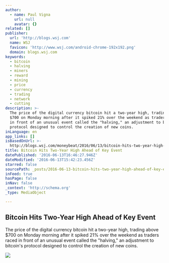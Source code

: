 ```yaml
---
author:
  - name: Paul Vigna
    url: null
    avatar: {}
related: []
publisher:
  url: 'http://blogs.wsj.com'
  name: WSJ
  favicon: 'http://www.wsj.com/android-chrome-192x192.png'
  domain: blogs.wsj.com
keywords:
  - bitcoin
  - halving
  - miners
  - reward
  - mining
  - price
  - currency
  - trading
  - network
  - cutting
description: >-
  The price of the digital currency bitcoin hit a two-year high, trading above
  $700 on Monday morning after it spiked 21% over the weekend as traders raced
  in front of an unusual event called the "halving," an adjustment to bitcoin's
  protocol designed to control the creation of new coins.
inLanguage: en
app_links: []
isBasedOnUrl: >-
  http://blogs.wsj.com/moneybeat/2016/06/13/bitcoin-hits-two-year-high-ahead-of-key-event/
title: Bitcoin Hits Two-Year High Ahead of Key Event
datePublished: '2016-06-13T16:46:27.946Z'
dateModified: '2016-06-13T15:42:23.456Z'
starred: false
sourcePath: _posts/2016-06-13-bitcoin-hits-two-year-high-ahead-of-key-event.md
inFeed: true
hasPage: false
inNav: false
_context: 'http://schema.org'
_type: MediaObject

---
```

<article style=""><h1>Bitcoin Hits Two-Year High Ahead of Key Event</h1><p>The price of the digital currency bitcoin hit a two-year high, trading above $700 on Monday morning after it spiked 21% over the weekend as traders raced in front of an unusual event called the "halving," an adjustment to bitcoin's protocol designed to control the creation of new coins.</p><img src="http://si.wsj.net/public/resources/images/MI-CP894_BITCOI_P_20160530183548.jpg" /></article>